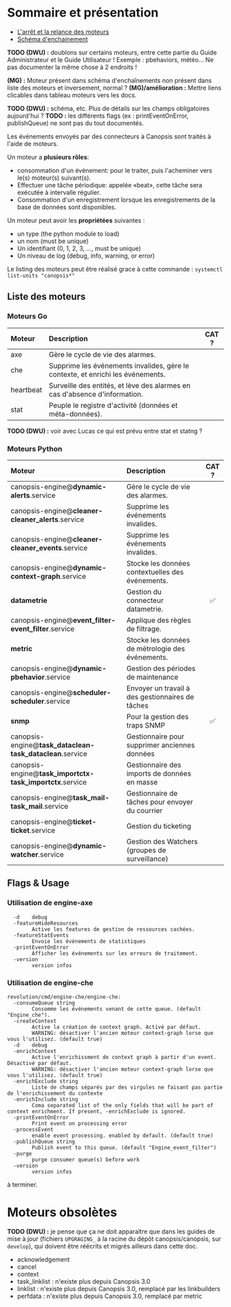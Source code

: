 # Sommaire et présentation

- [L'arrêt et la relance des moteurs](activation-desactivation-moteurs.md)
- [Schéma d'enchainement](schema-enchainement-moteurs.md)

**TODO (DWU) :** doublons sur certains moteurs, entre cette partie du Guide Administrateur et le Guide Utilisateur ! Exemple : pbehaviors, météo… Ne pas documenter la même chose à 2 endroits !

**(MG) :** Moteur présent dans schéma d'enchaînements non présent dans liste des moteurs et inversement, normal ?
**(MG)/amélioration :** Mettre liens clicables dans tableau moteurs vers les docs.

**TODO (DWU) :** schéma, etc. Plus de détails sur les champs obligatoires aujourd'hui ?
**TODO :** les différents flags (ex : printEventOnError, publishQueue) ne sont pas du tout documentés.

Les événements envoyés par des connecteurs à Canopsis sont traités à l'aide de moteurs.

Un moteur a **plusieurs rôles**:

- consommation d'un événement: pour le traiter, puis l'acheminer vers le(s) moteur(s) suivant(s).
- Effectuer une tâche périodique: appelée «beat», cette tâche sera exécutée à intervalle régulier.
- Consommation d'un enregistrement lorsque les enregistrements de la base de données sont disponibles.

Un moteur peut avoir les **propriétées** suivantes :

- un type (the python module to load)
- un nom (must be unique)
- Un identifiant (0, 1, 2, 3, ..., must be unique)
- Un niveau de log (debug, info, warning, or error)

Le listing des moteurs peut être réalisé grace à cette commande : `systemctl list-units "canopsis*"`

## Liste des moteurs

### Moteurs Go

| Moteur         | Description                                                                                       | CAT ?              |
|:---------------|:--------------------------------------------------------------------------------------------------|:------------------:|
| axe            | Gère le cycle de vie des alarmes.                                                                 |                    |
| che            | Supprime les événements invalides, gère le contexte, et enrichi les événements.                   |                    |
| heartbeat      | Surveille des entités, et lève des alarmes en cas d'absence d'information.                        |                    |
| stat           | Peuple le registre d'activité (données et méta-données).                                          |                    |

**TODO (DWU) :** voir avec Lucas ce qui est prévu entre stat et statng ?

### Moteurs Python

| Moteur                                                         | Description                                      | CAT ?              |
|:---------------------------------------------------------------|:-------------------------------------------------|:------------------:|
| canopsis-engine@**dynamic-alerts**.service                     | Gère le cycle de vie des alarmes.                |                    |
| canopsis-engine@**cleaner-cleaner_alerts**.service             | Supprime les événements invalides.               |                    |
| canopsis-engine@**cleaner-cleaner_events**.service             | Supprime les événements invalides.               |                    |
| canopsis-engine@**dynamic-context-graph**.service              | Stocke les données contextuelles des événements. |                    |
| **datametrie**                                                 | Gestion du connecteur datametrie.                | :white_check_mark: |
| canopsis-engine@**event_filter-event_filter**.service          | Applique des règles de filtrage.                 |                    |
| **metric**                                                     | Stocke les données de métrologie des événements. |                    |
| canopsis-engine@**dynamic-pbehavior**.service                  | Gestion des périodes de maintenance              |                    |
| canopsis-engine@**scheduler-scheduler**.service                | Envoyer un travail à des gestionnaires de tâches |                    |
| **snmp**                                                       | Pour la gestion des traps SNMP                   | :white_check_mark: |
| canopsis-engine@**task_dataclean-task_dataclean**.service      | Gestionnaire pour supprimer anciennes données    |                    |
| canopsis-engine@**task_importctx-task_importctx**.service      | Gestionnaire des imports de données en masse     |                    |
| canopsis-engine@**task_mail-task_mail**.service                | Gestionnaire de tâches pour envoyer du courrier  |                    |
| canopsis-engine@**ticket-ticket**.service                      | Gestion du ticketing                             |                    |
| canopsis-engine@**dynamic-watcher**.service                    | Gestion des Watchers (groupes de surveillance)   |                    |

## Flags & Usage

### Utilisation de engine-axe

```
  -d    debug
  -featureHideResources
        Active les features de gestion de ressources cachées.
  -featureStatEvents
        Envoie les événements de statistiques
  -printEventOnError
        Afficher les événements sur les erreurs de traitement.
  -version
        version infos
```

### Utilisation de engine-che

```
revolution/cmd/engine-che/engine-che:
  -consumeQueue string
        Consomme les événements venant de cette queue. (default "Engine_che").
  -createContext
        Active la création de context graph. Activé par défaut.
        WARNING: désactiver l'ancien moteur context-graph lorse que vous l'utilisez. (default true)
  -d    debug
  -enrichContext
        Active l'enrichissment de context graph à partir d'un event. Désactivé par défaut.
        WARNING: désactiver l'ancien moteur context-graph lorse que vous l'utilisez. (default true)
  -enrichExclude string
        Liste de champs séparés par des virgules ne faisant pas partie de l'enrichissement du contexte
  -enrichInclude string
        Coma separated list of the only fields that will be part of context enrichment. If present, -enrichExclude is ignored.
  -printEventOnError
        Print event on processing error
  -processEvent
        enable event processing. enabled by default. (default true)
  -publishQueue string
        Publish event to this queue. (default "Engine_event_filter")
  -purge
        purge consumer queue(s) before work
  -version
        version infos
```

à terminer.

# Moteurs obsolètes

**TODO (DWU) :** je pense que ça ne doit apparaître que dans les guides de mise à jour (fichiers `UPGRAGING_` à la racine du dépôt canopsis/canopsis, sur `develop`), qui doivent être réécrits et migrés ailleurs dans cette doc.

*  acknowledgement
*  cancel
*  context
*  task_linklist : n'existe plus depuis Canopsis 3.0
*  linklist : n'existe plus depuis Canopsis 3.0, remplacé par les linkbuilders
*  perfdata : n'existe plus depuis Canopsis 3.0, remplacé par metric
